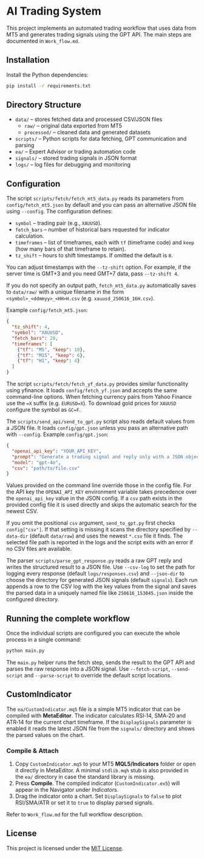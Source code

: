 # AI Trading System

This project implements an automated trading workflow that uses data from MT5 and generates trading signals using the GPT API. The main steps are documented in `Work_flow.md`.

## Installation

Install the Python dependencies:

```bash
pip install -r requirements.txt
```

## Directory Structure

- `data/` – stores fetched data and processed CSV/JSON files
  - `raw/` – original data exported from MT5
  - `processed/` – cleaned data and generated datasets
- `scripts/` – Python scripts for data fetching, GPT communication and parsing
- `ea/` – Expert Advisor or trading automation code
- `signals/` – stored trading signals in JSON format
- `logs/` – log files for debugging and monitoring

## Configuration

The script `scripts/fetch/fetch_mt5_data.py` reads its parameters from
`config/fetch_mt5.json` by default and you can pass an alternative JSON file
using `--config`. The configuration defines:

- `symbol` – trading pair (e.g., `XAUUSD`).
- `fetch_bars` – number of historical bars requested for indicator calculation.
- `timeframes` – list of timeframes, each with `tf` (timeframe code) and `keep`
  (how many bars of that timeframe to retain).
- `tz_shift` – hours to shift timestamps. If omitted the default is `0`.

You can adjust timestamps with the `--tz-shift` option. For example, if the
server time is GMT+3 and you need GMT+7 data, pass `--tz-shift 4`.

If you do not specify an output path, `fetch_mt5_data.py` automatically
saves to `data/raw/` with a unique filename in the form
`<symbol>_<ddmmyy>_<HH>H.csv` (e.g. `xauusd_250616_16H.csv`).

Example `config/fetch_mt5.json`:

```json
{
  "tz_shift": 4,
  "symbol": "XAUUSD",
  "fetch_bars": 20,
  "timeframes": [
    {"tf": "M5", "keep": 10},
    {"tf": "M15", "keep": 6},
    {"tf": "H1", "keep": 4}
  ]
}
```

The script `scripts/fetch/fetch_yf_data.py` provides similar functionality using yfinance.
It loads `config/fetch_yf.json` and accepts the same command-line options.
When fetching currency pairs from Yahoo Finance use the `=X` suffix (e.g. `EURUSD=X`).
To download gold prices for `XAUUSD` configure the symbol as `GC=F`.

The `scripts/send_api/send_to_gpt.py` script also reads default values from a JSON file.
It loads `config/gpt.json` unless you pass an alternative path with `--config`.
Example `config/gpt.json`:

```json
{
  "openai_api_key": "YOUR_API_KEY",
  "prompt": "Generate a trading signal and reply only with a JSON object like {\"signal_id\": \"xauusd-20250616_14hr\", \"entry\": 12, \"sl\": 10, \"tp\": 20, \"position_type\": \"buy limit\", \"confidence\": 77 }",
  "model": "gpt-4o",
  "csv": "path/to/file.csv"
}
```

Values provided on the command line override those in the config file.
For the API key the `OPENAI_API_KEY` environment variable takes precedence over
the `openai_api_key` value in the JSON config.
If a `csv` path exists in the provided config file it is used directly and
skips the automatic search for the newest CSV.

If you omit the positional `csv` argument, `send_to_gpt.py` first checks
`config["csv"]`. If that setting is missing it scans the directory specified by
`--data-dir` (default `data/raw`) and uses the newest `*.csv` file it finds. The
selected file path is reported in the logs and the script exits with an error if
no CSV files are available.

The parser `scripts/parse_gpt_response.py` reads a raw GPT reply and writes the
structured result to a JSON file. Use `--csv-log` to set the path for logging
every response (default `logs/responses.csv`) and `--json-dir` to choose the
directory for generated JSON signals (default `signals`). Each run appends a row
to the CSV log with the key values from the signal and saves the parsed data in
a uniquely named file like `250616_153045.json` inside the configured
directory.

## Running the complete workflow

Once the individual scripts are configured you can execute the whole process in
a single command:

```bash
python main.py
```

The `main.py` helper runs the fetch step, sends the result to the GPT API and
parses the raw response into a JSON signal. Use `--fetch-script`, `--send-script`
and `--parse-script` to override the default script locations.

## CustomIndicator

The `ea/CustomIndicator.mq5` file is a simple MT5 indicator that can be compiled
with **MetaEditor**. The indicator calculates RSI‑14, SMA‑20 and ATR‑14 for the
current chart timeframe. If the `DisplaySignals` parameter is enabled it reads
the latest JSON file from the `signals/` directory and shows the parsed values
on the chart.

### Compile & Attach

1. Copy `CustomIndicator.mq5` to your MT5 **MQL5/Indicators** folder or open it
   directly in MetaEditor. A minimal `stdlib.mqh` stub is also provided in the
   `ea/` directory in case the standard library is missing.
2. Press **Compile**. The compiled indicator (`CustomIndicator.ex5`) will appear
   in the Navigator under *Indicators*.
3. Drag the indicator onto a chart. Set `DisplaySignals` to `false` to plot
   RSI/SMA/ATR or set it to `true` to display parsed signals.

Refer to `Work_flow.md` for the full workflow description.

## License

This project is licensed under the [MIT License](LICENSE).
